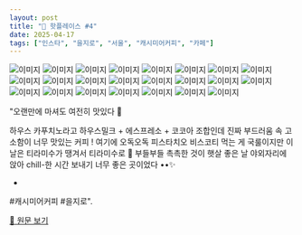```yaml
---
layout: post
title: "📍 핫플레이스 #4"
date: 2025-04-17
tags: ["인스타", "을지로", "서울", "캐시미어커피", "카페"]
---
```


![이미지](https://scontent-ssn1-1.cdninstagram.com/v/t51.2885-19/486407127_1196169382222151_6429178161865217852_n.jpg?stp=dst-jpg_s150x150_tt6&_nc_ht=scontent-ssn1-1.cdninstagram.com&_nc_cat=111&_nc_oc=Q6cZ2QGxUIVH1xHVusGPFkoYKEYPmAzLGwlBufDmRZGV-xbypAl8lLSNO2qLDdspF42kImc&_nc_ohc=10weaXV1ZO0Q7kNvwEO5PD9&_nc_gid=t-T6mrs98tfXiitSB28NaA&edm=APs17CUBAAAA&ccb=7-5&oh=00_AfFVQI0aTJvQCGpSm0_iedRVdWfKdcqy5Hac8NCt_o6dHA&oe=68066608&_nc_sid=10d13b)
![이미지](https://scontent-ssn1-1.cdninstagram.com/v/t51.2885-19/41880383_963003783906242_9096597165056196608_n.jpg?stp=dst-jpg_s150x150_tt6&_nc_ht=scontent-ssn1-1.cdninstagram.com&_nc_cat=102&_nc_oc=Q6cZ2QGxUIVH1xHVusGPFkoYKEYPmAzLGwlBufDmRZGV-xbypAl8lLSNO2qLDdspF42kImc&_nc_ohc=GGnFpOI17WIQ7kNvwFTtHej&_nc_gid=t-T6mrs98tfXiitSB28NaA&edm=APs17CUBAAAA&ccb=7-5&oh=00_AfG_sTSl9GB2GGq17bbWFE9qu25COd8s-ywXl9cS2jV4Cw&oe=68064F64&_nc_sid=10d13b)
![이미지](https://scontent-ssn1-1.cdninstagram.com/v/t51.2885-19/454396027_403331646092557_8292609427663140075_n.jpg?stp=dst-jpg_s150x150_tt6&_nc_ht=scontent-ssn1-1.cdninstagram.com&_nc_cat=101&_nc_oc=Q6cZ2QGxUIVH1xHVusGPFkoYKEYPmAzLGwlBufDmRZGV-xbypAl8lLSNO2qLDdspF42kImc&_nc_ohc=cUekTQ03VRUQ7kNvwGVXcig&_nc_gid=t-T6mrs98tfXiitSB28NaA&edm=APs17CUBAAAA&ccb=7-5&oh=00_AfEMcZG3FGCTpZXiDXsclZZXpzl3nri0-5-tpBmX6lpmYw&oe=680650B5&_nc_sid=10d13b)
![이미지](https://scontent-ssn1-1.cdninstagram.com/v/t51.2885-15/491462331_18402348988100869_5603381905294281167_n.jpg?stp=dst-jpg_e15_tt6&efg=eyJ2ZW5jb2RlX3RhZyI6IkNBUk9VU0VMX0lURU0uaW1hZ2VfdXJsZ2VuLjcyMHg5MDAuc2RyLmY3NTc2MS5kZWZhdWx0X2NvdmVyX2ZyYW1lIn0&_nc_ht=scontent-ssn1-1.cdninstagram.com&_nc_cat=101&_nc_oc=Q6cZ2QF2W9QWnE0byF2slKn4c4PVhTz403bper5T0H-kFi7CYCk1feWXEHUatTgllo4lgIg&_nc_ohc=-j0Exugz3GQQ7kNvwF1m2EX&_nc_gid=t-T6mrs98tfXiitSB28NaA&edm=APs17CUBAAAA&ccb=7-5&ig_cache_key=MzYxMjM1NDk5MjQ3MDM3OTE3MA%3D%3D.3-ccb7-5&oh=00_AfFFmi-QfylqIgv9lb7XMV9DAjGGPmZCQATyoaQAFDbg3Q&oe=68063DDE&_nc_sid=10d13b)
![이미지](https://scontent-ssn1-1.cdninstagram.com/v/t51.2885-19/254074276_1289253658202434_3774638457759503800_n.jpg?stp=dst-jpg_s150x150_tt6&_nc_ht=scontent-ssn1-1.cdninstagram.com&_nc_cat=110&_nc_oc=Q6cZ2QGxUIVH1xHVusGPFkoYKEYPmAzLGwlBufDmRZGV-xbypAl8lLSNO2qLDdspF42kImc&_nc_ohc=CLgftb29sCsQ7kNvwGtiPUT&_nc_gid=t-T6mrs98tfXiitSB28NaA&edm=APs17CUBAAAA&ccb=7-5&oh=00_AfFYj454rUikYAu99P0cev-wWWjrakwNBYvCH_kCBLBTpQ&oe=6806376C&_nc_sid=10d13b)
![이미지](https://scontent-ssn1-1.cdninstagram.com/v/t51.2885-19/407273643_734255208622313_8622785385349086665_n.jpg?stp=dst-jpg_s150x150_tt6&_nc_ht=scontent-ssn1-1.cdninstagram.com&_nc_cat=105&_nc_oc=Q6cZ2QGxUIVH1xHVusGPFkoYKEYPmAzLGwlBufDmRZGV-xbypAl8lLSNO2qLDdspF42kImc&_nc_ohc=35uAAOAWxkMQ7kNvwHnJg65&_nc_gid=t-T6mrs98tfXiitSB28NaA&edm=APs17CUBAAAA&ccb=7-5&oh=00_AfGJ3dB-N6d725A_vWg5hpfvcBRlTjCP6iDZc7oYHkjBOw&oe=680659C5&_nc_sid=10d13b)
![이미지](https://scontent-ssn1-1.cdninstagram.com/v/t51.2885-19/437741426_446461877800908_5445573032431614316_n.jpg?stp=dst-jpg_s150x150_tt6&_nc_ht=scontent-ssn1-1.cdninstagram.com&_nc_cat=100&_nc_oc=Q6cZ2QGxUIVH1xHVusGPFkoYKEYPmAzLGwlBufDmRZGV-xbypAl8lLSNO2qLDdspF42kImc&_nc_ohc=bndM85BhmNkQ7kNvwEoZux8&_nc_gid=t-T6mrs98tfXiitSB28NaA&edm=APs17CUBAAAA&ccb=7-5&oh=00_AfGaVxF1qgL8BnRU4EpEHgNyZrPCh8BjoXw7pLk4EzdGTg&oe=6806548F&_nc_sid=10d13b)
![이미지](https://scontent-ssn1-1.cdninstagram.com/v/t51.2885-15/490217823_18401044084100869_5530927089169194179_n.jpg?stp=dst-jpg_e35_tt6&efg=eyJ2ZW5jb2RlX3RhZyI6IkNBUk9VU0VMX0lURU0uaW1hZ2VfdXJsZ2VuLjE0NDB4MTgwMC5zZHIuZjc1NzYxLmRlZmF1bHRfaW1hZ2UifQ&_nc_ht=scontent-ssn1-1.cdninstagram.com&_nc_cat=101&_nc_oc=Q6cZ2QF2W9QWnE0byF2slKn4c4PVhTz403bper5T0H-kFi7CYCk1feWXEHUatTgllo4lgIg&_nc_ohc=A5FKm1lismcQ7kNvwHJZlDz&_nc_gid=t-T6mrs98tfXiitSB28NaA&edm=APs17CUBAAAA&ccb=7-5&ig_cache_key=MzYwNjY1MDUyMzgxMjE3MTU4Mg%3D%3D.3-ccb7-5&oh=00_AfGPnGv75ppuRb3hKW9gdeeJ3zf9bo5lePY9SeUatXlgvQ&oe=68065642&_nc_sid=10d13b)
![이미지](https://scontent-ssn1-1.cdninstagram.com/v/t51.2885-19/400205605_303992789167196_6248113041217822443_n.jpg?stp=dst-jpg_s150x150_tt6&_nc_ht=scontent-ssn1-1.cdninstagram.com&_nc_cat=108&_nc_oc=Q6cZ2QGxUIVH1xHVusGPFkoYKEYPmAzLGwlBufDmRZGV-xbypAl8lLSNO2qLDdspF42kImc&_nc_ohc=2f_U97Itov4Q7kNvwGykwpG&_nc_gid=t-T6mrs98tfXiitSB28NaA&edm=APs17CUBAAAA&ccb=7-5&oh=00_AfHMBPpO-Tsf53haoeHEflcpEhyrUfz8jqOzfJQKK6-Y9Q&oe=68066115&_nc_sid=10d13b)
![이미지](https://scontent-ssn1-1.cdninstagram.com/v/t51.2885-15/489445599_18401411611100869_8718234878334241833_n.jpg?stp=dst-jpg_e35_tt6&efg=eyJ2ZW5jb2RlX3RhZyI6IkNBUk9VU0VMX0lURU0uaW1hZ2VfdXJsZ2VuLjE0NDB4MTgwMC5zZHIuZjc1NzYxLmRlZmF1bHRfaW1hZ2UifQ&_nc_ht=scontent-ssn1-1.cdninstagram.com&_nc_cat=101&_nc_oc=Q6cZ2QF2W9QWnE0byF2slKn4c4PVhTz403bper5T0H-kFi7CYCk1feWXEHUatTgllo4lgIg&_nc_ohc=STDLzdvFu08Q7kNvwHJOdR4&_nc_gid=t-T6mrs98tfXiitSB28NaA&edm=APs17CUBAAAA&ccb=7-5&ig_cache_key=MzYwODMxMTExODA0NDYwNDI5Mg%3D%3D.3-ccb7-5&oh=00_AfF-qYaNjJ9R38li0rXY7gCK33ERfnmLxdLovXu5AXSp1g&oe=680648E4&_nc_sid=10d13b)
![이미지](https://scontent-ssn1-1.cdninstagram.com/v/t51.2885-15/491502736_651676884502901_2113523101975564958_n.jpg?stp=dst-jpg_e15_tt6&efg=eyJ2ZW5jb2RlX3RhZyI6IkNMSVBTLmltYWdlX3VybGdlbi42NDB4MTEzNi5zZHIuZjcxODc4Lm5mcmFtZV9jb3Zlcl9mcmFtZSJ9&_nc_ht=scontent-ssn1-1.cdninstagram.com&_nc_cat=105&_nc_oc=Q6cZ2QF2W9QWnE0byF2slKn4c4PVhTz403bper5T0H-kFi7CYCk1feWXEHUatTgllo4lgIg&_nc_ohc=XYvsm0E4vaUQ7kNvwGqi32Y&_nc_gid=t-T6mrs98tfXiitSB28NaA&edm=APs17CUBAAAA&ccb=7-5&ig_cache_key=MzYxMDQxNjM5NTAxNTQ4MTc2OA%3D%3D.3-ccb7-5&oh=00_AfGHiBar-Pd6HyD0QGQ8k6XVRq-rf0GDNR-s9s4dhY0THw&oe=68063F00&_nc_sid=10d13b)
![이미지](https://scontent-ssn1-1.cdninstagram.com/v/t51.2885-19/455840798_992941415936960_2385382744845716519_n.jpg?stp=dst-jpg_s150x150_tt6&_nc_ht=scontent-ssn1-1.cdninstagram.com&_nc_cat=108&_nc_oc=Q6cZ2QGxUIVH1xHVusGPFkoYKEYPmAzLGwlBufDmRZGV-xbypAl8lLSNO2qLDdspF42kImc&_nc_ohc=YIhgbSmEo-wQ7kNvwG2dZXB&_nc_gid=t-T6mrs98tfXiitSB28NaA&edm=APs17CUBAAAA&ccb=7-5&oh=00_AfFh0aSl0S-zRYq9su264DALuNUfr9dh-mHUck28ipstSg&oe=68066326&_nc_sid=10d13b)
![이미지](https://scontent-ssn1-1.cdninstagram.com/v/t51.2885-19/440572269_972445090987820_4087489986540951990_n.jpg?stp=dst-jpg_s150x150_tt6&_nc_ht=scontent-ssn1-1.cdninstagram.com&_nc_cat=108&_nc_oc=Q6cZ2QGxUIVH1xHVusGPFkoYKEYPmAzLGwlBufDmRZGV-xbypAl8lLSNO2qLDdspF42kImc&_nc_ohc=yP3AtrlXymIQ7kNvwFicmK5&_nc_gid=t-T6mrs98tfXiitSB28NaA&edm=APs17CUBAAAA&ccb=7-5&oh=00_AfFLJq_OQtowhHyHVg9bHMScMFbxOe1GtT-KYgsBuH0WPg&oe=68065C37&_nc_sid=10d13b)
![이미지](https://scontent-ssn1-1.cdninstagram.com/v/t51.2885-19/437196741_787726490084213_3818757272439776629_n.jpg?stp=dst-jpg_s150x150_tt6&_nc_ht=scontent-ssn1-1.cdninstagram.com&_nc_cat=105&_nc_oc=Q6cZ2QGxUIVH1xHVusGPFkoYKEYPmAzLGwlBufDmRZGV-xbypAl8lLSNO2qLDdspF42kImc&_nc_ohc=FKDUSB_diMAQ7kNvwFcgoAS&_nc_gid=t-T6mrs98tfXiitSB28NaA&edm=APs17CUBAAAA&ccb=7-5&oh=00_AfGjNJhYZNRqAjvDF-Mrp7IkN9wvo8aifp3_sxkfEBNiCw&oe=6806383D&_nc_sid=10d13b)
![이미지](https://scontent-ssn1-1.cdninstagram.com/v/t51.2885-19/458277690_3922511591404540_265108197434193010_n.jpg?stp=dst-jpg_s150x150_tt6&_nc_ht=scontent-ssn1-1.cdninstagram.com&_nc_cat=104&_nc_oc=Q6cZ2QGxUIVH1xHVusGPFkoYKEYPmAzLGwlBufDmRZGV-xbypAl8lLSNO2qLDdspF42kImc&_nc_ohc=RZAohIUoE-AQ7kNvwGqZSik&_nc_gid=t-T6mrs98tfXiitSB28NaA&edm=APs17CUBAAAA&ccb=7-5&oh=00_AfEn2E3oEa1XAeVHDhHIIIr75zuL2PXfSjbTyLfyKAnqhw&oe=68063E49&_nc_sid=10d13b)
![이미지](https://scontent-ssn1-1.cdninstagram.com/v/t51.2885-15/489700301_18401411791100869_6066145970573627534_n.jpg?stp=dst-jpg_e15_tt6&efg=eyJ2ZW5jb2RlX3RhZyI6IkNBUk9VU0VMX0lURU0uaW1hZ2VfdXJsZ2VuLjcyMHg5MDAuc2RyLmY3NTc2MS5kZWZhdWx0X2NvdmVyX2ZyYW1lIn0&_nc_ht=scontent-ssn1-1.cdninstagram.com&_nc_cat=101&_nc_oc=Q6cZ2QF2W9QWnE0byF2slKn4c4PVhTz403bper5T0H-kFi7CYCk1feWXEHUatTgllo4lgIg&_nc_ohc=FIeRmM5lWgcQ7kNvwF_zq3Z&_nc_gid=t-T6mrs98tfXiitSB28NaA&edm=APs17CUBAAAA&ccb=7-5&ig_cache_key=MzYwODMwNjYyNDMxNzcyMjQxMA%3D%3D.3-ccb7-5&oh=00_AfHTb0jg_FyHDypsoXrXUs_EakdMMC7gf1Mxenvv0OmXbA&oe=68066588&_nc_sid=10d13b)
![이미지](https://scontent-ssn1-1.cdninstagram.com/v/t51.2885-19/375839291_1028348491942608_1494756028731607459_n.jpg?stp=dst-jpg_s150x150_tt6&_nc_ht=scontent-ssn1-1.cdninstagram.com&_nc_cat=100&_nc_oc=Q6cZ2QGxUIVH1xHVusGPFkoYKEYPmAzLGwlBufDmRZGV-xbypAl8lLSNO2qLDdspF42kImc&_nc_ohc=Iq689SYpTp8Q7kNvwG4mRQs&_nc_gid=t-T6mrs98tfXiitSB28NaA&edm=APs17CUBAAAA&ccb=7-5&oh=00_AfE0ayPIcel8NjCUqmaaBIOdZnsDa4zlV7do4wlpeLK2UQ&oe=680668BD&_nc_sid=10d13b)
![이미지](https://scontent-ssn1-1.cdninstagram.com/v/t51.2885-15/488396085_18401217058100869_7181617466080158234_n.jpg?stp=dst-jpg_e35_tt6&efg=eyJ2ZW5jb2RlX3RhZyI6IkNBUk9VU0VMX0lURU0uaW1hZ2VfdXJsZ2VuLjE0NDB4MTgwMC5zZHIuZjc1NzYxLmRlZmF1bHRfaW1hZ2UifQ&_nc_ht=scontent-ssn1-1.cdninstagram.com&_nc_cat=101&_nc_oc=Q6cZ2QF2W9QWnE0byF2slKn4c4PVhTz403bper5T0H-kFi7CYCk1feWXEHUatTgllo4lgIg&_nc_ohc=hXOewM-JpiQQ7kNvwEm2Rrd&_nc_gid=t-T6mrs98tfXiitSB28NaA&edm=APs17CUBAAAA&ccb=7-5&ig_cache_key=MzYwNzQ1MDE5NDM4MzUzNTEyMQ%3D%3D.3-ccb7-5&oh=00_AfGu4aHxWWY8oXkl4Zw7uJJ8qQ6_BFHxcEMBB6YB8DwlGQ&oe=68065B6F&_nc_sid=10d13b)
![이미지](https://scontent-ssn1-1.cdninstagram.com/v/t51.2885-19/441206289_1914520535661383_466874347812583948_n.jpg?stp=dst-jpg_s150x150_tt6&_nc_ht=scontent-ssn1-1.cdninstagram.com&_nc_cat=111&_nc_oc=Q6cZ2QGxUIVH1xHVusGPFkoYKEYPmAzLGwlBufDmRZGV-xbypAl8lLSNO2qLDdspF42kImc&_nc_ohc=aogN3e6PtRcQ7kNvwHLCxi_&_nc_gid=t-T6mrs98tfXiitSB28NaA&edm=APs17CUBAAAA&ccb=7-5&oh=00_AfF8PVD0mVBXZBbJPylOR7x4AvjNrGkNccOj5PUOSpI7fA&oe=6806370A&_nc_sid=10d13b)
![이미지](https://scontent-ssn1-1.cdninstagram.com/v/t51.2885-15/491462181_18402076252100869_2617319878836959312_n.jpg?stp=dst-jpg_e35_tt6&efg=eyJ2ZW5jb2RlX3RhZyI6IkNBUk9VU0VMX0lURU0uaW1hZ2VfdXJsZ2VuLjE0NDB4MTgwMC5zZHIuZjc1NzYxLmRlZmF1bHRfaW1hZ2UifQ&_nc_ht=scontent-ssn1-1.cdninstagram.com&_nc_cat=101&_nc_oc=Q6cZ2QF2W9QWnE0byF2slKn4c4PVhTz403bper5T0H-kFi7CYCk1feWXEHUatTgllo4lgIg&_nc_ohc=fK4x3-AkXNIQ7kNvwFgStAC&_nc_gid=t-T6mrs98tfXiitSB28NaA&edm=APs17CUBAAAA&ccb=7-5&ig_cache_key=MzYxMTE2Mjc2MTUxMzg0ODk4OA%3D%3D.3-ccb7-5&oh=00_AfEG1HKENFAyslnEMCj0uJrqw8ogten-if1SlnyMS33Oxw&oe=680633AD&_nc_sid=10d13b)
![이미지](https://scontent-ssn1-1.cdninstagram.com/v/t51.2885-19/414170487_1630653470796590_1306911040738120358_n.jpg?stp=dst-jpg_s150x150_tt6&_nc_ht=scontent-ssn1-1.cdninstagram.com&_nc_cat=102&_nc_oc=Q6cZ2QGxUIVH1xHVusGPFkoYKEYPmAzLGwlBufDmRZGV-xbypAl8lLSNO2qLDdspF42kImc&_nc_ohc=YhGIDKKmdT8Q7kNvwGfKPth&_nc_gid=t-T6mrs98tfXiitSB28NaA&edm=APs17CUBAAAA&ccb=7-5&oh=00_AfFeOGBetE1Q7alA9uPgUoe_HcaerON_35N3-uMZyn5HSA&oe=68065A02&_nc_sid=10d13b)
![이미지](https://scontent-ssn1-1.cdninstagram.com/v/t51.2885-15/489500677_18402242752100869_7849146220390191628_n.jpg?stp=dst-jpg_e15_tt6&efg=eyJ2ZW5jb2RlX3RhZyI6IkNBUk9VU0VMX0lURU0uaW1hZ2VfdXJsZ2VuLjcyMHg5MDAuc2RyLmY3NTc2MS5kZWZhdWx0X2NvdmVyX2ZyYW1lIn0&_nc_ht=scontent-ssn1-1.cdninstagram.com&_nc_cat=101&_nc_oc=Q6cZ2QF2W9QWnE0byF2slKn4c4PVhTz403bper5T0H-kFi7CYCk1feWXEHUatTgllo4lgIg&_nc_ohc=N7cYT_JiwVAQ7kNvwHLUHpP&_nc_gid=t-T6mrs98tfXiitSB28NaA&edm=APs17CUBAAAA&ccb=7-5&ig_cache_key=MzYxMTkwMjI3MTg5MzU5OTg3MQ%3D%3D.3-ccb7-5&oh=00_AfEVUpGKsCWj172sKLCUHDTE4Fj6OJQuSL7Hqziy9j9Hug&oe=6806571D&_nc_sid=10d13b)
![이미지](https://scontent-ssn1-1.cdninstagram.com/v/t51.2885-19/286670224_296292106050675_1165332711468334110_n.jpg?stp=dst-jpg_s150x150_tt6&_nc_ht=scontent-ssn1-1.cdninstagram.com&_nc_cat=103&_nc_oc=Q6cZ2QGxUIVH1xHVusGPFkoYKEYPmAzLGwlBufDmRZGV-xbypAl8lLSNO2qLDdspF42kImc&_nc_ohc=2DbigJuB-YgQ7kNvwHl-JS9&_nc_gid=t-T6mrs98tfXiitSB28NaA&edm=APs17CUBAAAA&ccb=7-5&oh=00_AfHcvsuDCwNxrAnZNO4s5EKh3ZfycxvJgrlgv8HvSqltUg&oe=6806608D&_nc_sid=10d13b)

"오랜만에 마셔도 여전히 맛있다 🧡

하우스 카푸치노라고 하우스밀크 + 에스프레소 + 코코아 조합인데 진짜 부드러움 속 고소함이 너무 맛있는 커피 ! 여기에 오독오독 피스타치오 비스코티 먹는 게 국룰이지만 이날은 티라미수가 땡겨서 티라미수로 🤭 부들부들 촉촉한 것이 햇살 좋은 날 야외자리에 앉아 chill-한 시간 보내기 너무 좋은 곳이었다 ••✨

-

#캐시미어커피 #을지로".

[🔗 원문 보기](https://www.instagram.com/p/DITS9uvJ3FY/)
